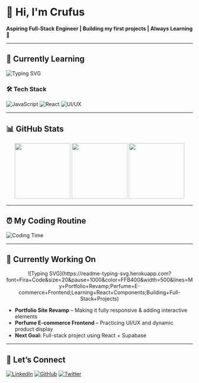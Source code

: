 # 👋 Hi, I'm Crufus

**Aspiring Full-Stack Engineer | Building my first projects | Always Learning 🚀**

---

## 🌱 Currently Learning
![Typing SVG](https://readme-typing-svg.herokuapp.com?font=Fira+Code&pause=1000&color=00F77B&width=500&lines=JavaScript;React;Frontend+Best+Practices;UI+Design)

### 🛠 Tech Stack
![JavaScript](https://img.shields.io/badge/JavaScript-F7DF1E?style=for-the-badge&logo=javascript&logoColor=black)
![React](https://img.shields.io/badge/React-61DAFB?style=for-the-badge&logo=react&logoColor=black)
![UI/UX](https://img.shields.io/badge/UI%2FUX-FF69B4?style=for-the-badge&logo=figma&logoColor=white)

---

## 📊 GitHub Stats
<div align="center">
  <img height="150px" src="https://github-readme-stats.vercel.app/api?username=CrufusInTech&show_icons=true&theme=radical" />
  <img height="150px" src="https://streak-stats.demolab.com?user=CrufusInTech&theme=radical&hide_border=true" />
  <img height="150px" src="https://github-readme-stats.vercel.app/api/top-langs/?username=CrufusInTech&layout=compact&theme=radical" />
</div>

---

## ⏰ My Coding Routine
![Coding Time](https://readme-typing-svg.herokuapp.com?font=Fira+Code&size=24&duration=3000&pause=1000&color=FF5733&vCenter=true&width=500&lines=I+code+daily+at+5AM;Consistency+is+my+superpower;Learning+never+stops!)

---

## 🚧 Currently Working On
<div align="center">
  ![Typing SVG](https://readme-typing-svg.herokuapp.com?font=Fira+Code&size=20&pause=1000&color=FFB400&width=500&lines=My+Portfolio+Revamp;Perfume+E-commerce+Frontend;Learning+React+Components;Building+Full-Stack+Projects)
</div>

- **Portfolio Site Revamp** – Making it fully responsive & adding interactive elements  
- **Perfume E-commerce Frontend** – Practicing UI/UX and dynamic product display  
- **Next Goal:** Full-stack project using React + Supabase  

---

## 🌟 Let’s Connect
[![LinkedIn](https://img.shields.io/badge/LinkedIn-blue?style=for-the-badge&logo=linkedin&logoColor=white)](https://www.linkedin.com/in/CrufusInTech)
[![GitHub](https://img.shields.io/badge/GitHub-black?style=for-the-badge&logo=github&logoColor=white)](https://github.com/CrufusInTech)
[![Twitter](https://img.shields.io/badge/Twitter-1DA1F2?style=for-the-badge&logo=twitter&logoColor=white)](https://twitter.com/__Crufus)
